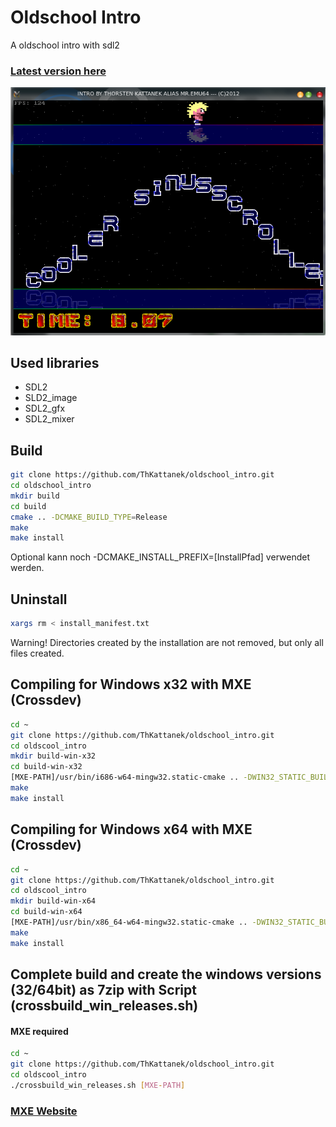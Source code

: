 # Oldschool Intro
A oldschool intro with sdl2
### [Latest version here](https://github.com/ThKattanek/oldscool_intro/releases)

![Screenshot](screenshot.png)

## Used libraries
* SDL2
* SLD2_image
* SDL2_gfx
* SDL2_mixer

## Build
```bash
git clone https://github.com/ThKattanek/oldschool_intro.git
cd oldschool_intro
mkdir build
cd build
cmake .. -DCMAKE_BUILD_TYPE=Release
make
make install
```
Optional kann noch -DCMAKE_INSTALL_PREFIX=[InstallPfad] verwendet werden.

## Uninstall
```bash
xargs rm < install_manifest.txt
```
Warning! Directories created by the installation are not removed, but only all files created.

## Compiling for Windows x32 with MXE (Crossdev)
```bash
cd ~
git clone https://github.com/ThKattanek/oldschool_intro.git
cd oldscool_intro
mkdir build-win-x32
cd build-win-x32
[MXE-PATH]/usr/bin/i686-w64-mingw32.static-cmake .. -DWIN32_STATIC_BUILD=TRUE -DCMAKE_INSTALL_PREFIX=../install-win-x32
make
make install
```
## Compiling for Windows x64 with MXE (Crossdev)
```bash
cd ~
git clone https://github.com/ThKattanek/oldschool_intro.git
cd oldscool_intro
mkdir build-win-x64
cd build-win-x64
[MXE-PATH]/usr/bin/x86_64-w64-mingw32.static-cmake .. -DWIN32_STATIC_BUILD=TRUE -DCMAKE_INSTALL_PREFIX=../install-win-x64
make
make install
```
## Complete build and create the windows versions (32/64bit) as 7zip with Script (crossbuild_win_releases.sh)
#### MXE required
```bash
cd ~
git clone https://github.com/ThKattanek/oldschool_intro.git
cd oldscool_intro
./crossbuild_win_releases.sh [MXE-PATH]
```
### [MXE Website](http://mxe.cc)
